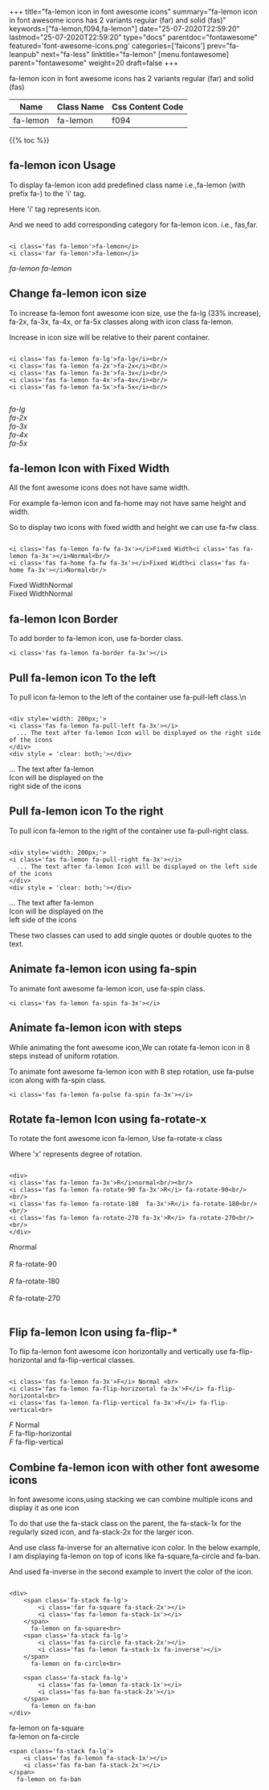 +++
title="fa-lemon icon in font awesome icons"
summary="fa-lemon icon in font awesome icons has 2 variants regular (far) and solid (fas)"
keywords=["fa-lemon,f094,fa-lemon"]
date="25-07-2020T22:59:20"
lastmod="25-07-2020T22:59:20"
type="docs"
parentdoc="fontawesome"
featured='font-awesome-icons.png'
categories=['faicons']
prev="fa-leanpub"
next="fa-less"
linktitle="fa-lemon"
[menu.fontawesome]
parent="fontawesome"
weight=20
draft=false
+++


fa-lemon icon in font awesome icons has 2 variants regular (far) and solid (fas)

<div class='table-responsive'><table class='table'><thead><tr><th>Name</th><th>Class Name</th><th>Css Content Code</th></tr></thead><tbody><tr><td>fa-lemon</td><td>fa-lemon</td><td>f094</td></tr></tbody></table></div>


{{% toc %}}


## fa-lemon icon Usage

To display fa-lemon icon add predefined class name i.e.,fa-lemon (with prefix fa-) to the 'i' tag.

Here 'i' tag represents icon.

And we need to add corresponding category for fa-lemon icon. i.e., fas,far.


```

<i class='fas fa-lemon'>fa-lemon</i>
<i class='far fa-lemon'>fa-lemon</i>
```

<i class='fas fa-lemon'>fa-lemon</i>
<i class='far fa-lemon'>fa-lemon</i>




## Change fa-lemon icon size
To increase fa-lemon font awesome icon size, use the fa-lg (33% increase), fa-2x, fa-3x, fa-4x, or fa-5x classes along with icon class fa-lemon.

Increase in icon size will be relative to their parent container. 

```

<i class='fas fa-lemon fa-lg'>fa-lg</i><br/>
<i class='fas fa-lemon fa-2x'>fa-2x</i><br/>
<i class='fas fa-lemon fa-3x'>fa-3x</i><br/>
<i class='fas fa-lemon fa-4x'>fa-4x</i><br/>
<i class='fas fa-lemon fa-5x'>fa-5x</i><br/>
            
```

<i class='fas fa-lemon fa-lg'>fa-lg</i><br/>
<i class='fas fa-lemon fa-2x'>fa-2x</i><br/>
<i class='fas fa-lemon fa-3x'>fa-3x</i><br/>
<i class='fas fa-lemon fa-4x'>fa-4x</i><br/>
<i class='fas fa-lemon fa-5x'>fa-5x</i><br/>
            



## fa-lemon Icon with Fixed Width 

All the font awesome icons does not have same width.

For example fa-lemon icon and fa-home may not have same height and width.

So to display two icons with fixed width and height we can use fa-fw class.


```

<i class='fas fa-lemon fa-fw fa-3x'></i>Fixed Width<i class='fas fa-lemon fa-3x'></i>Normal<br/>
<i class='fas fa-home fa-fw fa-3x'></i>Fixed Width<i class='fas fa-home fa-3x'></i>Normal<br/>
```

<i class='fas fa-lemon fa-fw fa-3x'></i>Fixed Width<i class='fas fa-lemon fa-3x'></i>Normal<br/>
<i class='fas fa-home fa-fw fa-3x'></i>Fixed Width<i class='fas fa-home fa-3x'></i>Normal<br/>



## fa-lemon Icon Border 

To add border to fa-lemon icon, use fa-border class.


```
<i class='fas fa-lemon fa-border fa-3x'></i>

```
<i class='fas fa-lemon fa-border fa-3x'></i>





## Pull fa-lemon icon To the left

To pull icon fa-lemon to the left of the container use fa-pull-left class.\n

```

<div style='width: 200px;'>
<i class='fas fa-lemon fa-pull-left fa-3x'></i>
  ... The text after fa-lemon Icon will be displayed on the right side of the icons
</div>
<div style = 'clear: both;'></div>
```

<div style='width: 200px;'>
<i class='fas fa-lemon fa-pull-left fa-3x'></i>
  ... The text after fa-lemon Icon will be displayed on the right side of the icons
</div>
<div style = 'clear: both;'></div>




## Pull fa-lemon icon To the right
To pull icon fa-lemon to the right of the container use fa-pull-right class.

```

<div style='width: 200px;'>
<i class='fas fa-lemon fa-pull-right fa-3x'></i>
  ... The text after fa-lemon Icon will be displayed on the left side of the icons
</div>
<div style = 'clear: both;'></div>
```

<div style='width: 200px;'>
<i class='fas fa-lemon fa-pull-right fa-3x'></i>
  ... The text after fa-lemon Icon will be displayed on the left side of the icons
</div>
<div style = 'clear: both;'></div>

These two classes can used to add single quotes or double quotes to the text.


## Animate fa-lemon icon using fa-spin
To animate font awesome fa-lemon icon, use fa-spin class.

```
<i class='fas fa-lemon fa-spin fa-3x'></i>
```
<i class='fas fa-lemon fa-spin fa-3x'></i>




## Animate fa-lemon icon with steps
While animating the font awesome icon,We can rotate fa-lemon icon in 8 steps instead of uniform rotation.

To animate font awesome fa-lemon icon with 8 step rotation, use fa-pulse icon along with fa-spin class.


```
<i class='fas fa-lemon fa-pulse fa-spin fa-3x'></i>

```
<i class='fas fa-lemon fa-pulse fa-spin fa-3x'></i>





## Rotate fa-lemon Icon using fa-rotate-x
To rotate the font awesome icon fa-lemon, Use fa-rotate-x class

Where 'x' represents degree of rotation.


```

<div>
<i class='fas fa-lemon fa-3x'>R</i>normal<br/><br/>
<i class='fas fa-lemon fa-rotate-90 fa-3x'>R</i> fa-rotate-90<br/><br/> 
<i class='fas fa-lemon fa-rotate-180  fa-3x'>R</i> fa-rotate-180<br/><br/> 
<i class='fas fa-lemon fa-rotate-270 fa-3x'>R</i> fa-rotate-270<br/><br/>
</div>
```

<div>
<i class='fas fa-lemon fa-3x'>R</i>normal<br/><br/>
<i class='fas fa-lemon fa-rotate-90 fa-3x'>R</i> fa-rotate-90<br/><br/> 
<i class='fas fa-lemon fa-rotate-180  fa-3x'>R</i> fa-rotate-180<br/><br/> 
<i class='fas fa-lemon fa-rotate-270 fa-3x'>R</i> fa-rotate-270<br/><br/>
</div>




## Flip fa-lemon Icon using fa-flip-*
To flip fa-lemon font awesome icon horizontally and vertically use fa-flip-horizontal and fa-flip-vertical classes. 

```

<i class='fas fa-lemon fa-3x'>F</i> Normal <br>
<i class='fas fa-lemon fa-flip-horizontal fa-3x'>F</i> fa-flip-horizontal<br>
<i class='fas fa-lemon fa-flip-vertical fa-3x'>F</i> fa-flip-vertical<br>
```

<i class='fas fa-lemon fa-3x'>F</i> Normal <br>
<i class='fas fa-lemon fa-flip-horizontal fa-3x'>F</i> fa-flip-horizontal<br>
<i class='fas fa-lemon fa-flip-vertical fa-3x'>F</i> fa-flip-vertical<br>




## Combine fa-lemon icon with other font awesome icons
In font awesome icons,using stacking we can combine multiple icons and display it as one icon 

To do that use the fa-stack class on the parent, the fa-stack-1x for the regularly sized icon, and fa-stack-2x for the larger icon.

And use class fa-inverse for an alternative icon color. 
In the below example, I am displaying fa-lemon on top of icons like fa-square,fa-circle and fa-ban.

And used fa-inverse in the second example to invert the color of the icon.

```

<div>
    <span class='fa-stack fa-lg'>
        <i class='far fa-square fa-stack-2x'></i>
        <i class='fas fa-lemon fa-stack-1x'></i>
    </span>
      fa-lemon on fa-square<br>
    <span class='fa-stack fa-lg'>
        <i class='fas fa-circle fa-stack-2x'></i>
        <i class='fas fa-lemon fa-stack-1x fa-inverse'></i>
    </span>
      fa-lemon on fa-circle<br>

    <span class='fa-stack fa-lg'>
        <i class='fas fa-lemon fa-stack-1x'></i>
        <i class='fas fa-ban fa-stack-2x'></i>
    </span>
      fa-lemon on fa-ban
</div>
```

<div>
    <span class='fa-stack fa-lg'>
        <i class='far fa-square fa-stack-2x'></i>
        <i class='fas fa-lemon fa-stack-1x'></i>
    </span>
      fa-lemon on fa-square<br>
    <span class='fa-stack fa-lg'>
        <i class='fas fa-circle fa-stack-2x'></i>
        <i class='fas fa-lemon fa-stack-1x fa-inverse'></i>
    </span>
      fa-lemon on fa-circle<br>

    <span class='fa-stack fa-lg'>
        <i class='fas fa-lemon fa-stack-1x'></i>
        <i class='fas fa-ban fa-stack-2x'></i>
    </span>
      fa-lemon on fa-ban
</div>







